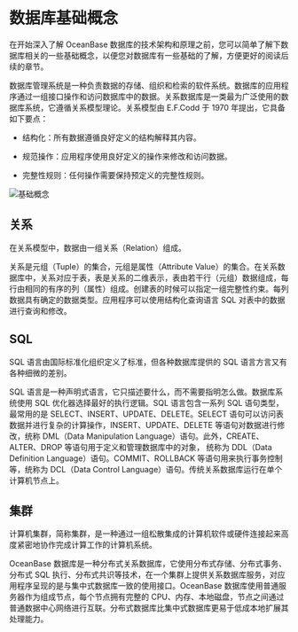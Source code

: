 # 数据库基础概念

在开始深入了解 OceanBase 数据库的技术架构和原理之前，您可以简单了解下数据库相关的一些基础概念，以便您对数据库有一些基础的了解，方便更好的阅读后续的章节。

数据库管理系统是一种负责数据的存储、组织和检索的软件系统。数据库的应用程序通过一组接口操作和访问数据库中的数据。关系数据库是一类最为广泛使用的数据库系统，它遵循关系模型理论。关系模型由 E.F.Codd 于 1970 年提出，它具备如下要点：

* 结构化：所有数据遵循良好定义的结构解释其内容。

* 规范操作：应用程序使用良好定义的操作来修改和访问数据。

* 完整性规则：任何操作需要保持预定义的完整性规则。

![基础概念](https://help-static-aliyun-doc.aliyuncs.com/assets/img/zh-CN/0318475361/p346154.jpg)

## 关系

在关系模型中，数据由一组关系（Relation）组成。

关系是元组（Tuple）的集合，元组是属性（Attribute Value）的集合。在关系数据库中，关系对应于表，表是关系的二维表示，表由若干行（元组）数据组成，每行由相同的有序的列（属性）组成。创建表的时候可以指定一组完整性约束。每列数据具有确定的数据类型。应用程序可以使用结构化查询语言 SQL 对表中的数据进行查询和修改。

## SQL

SQL 语言由国际标准化组织定义了标准，但各种数据库提供的 SQL 语言方言又有各种细微的差别。

SQL 语言是一种声明式语言，它只描述要什么，而不需要指明怎么做。数据库系统使用 SQL 优化器选择最好的执行逻辑。SQL 语言包含一系列 SQL 语句类型，最常用的是 SELECT、INSERT、UPDATE、DELETE。SELECT 语句可以访问表数据并进行复杂的计算操作，INSERT、UPDATE、DELETE 等语句对数据进行修改，统称 DML（Data Manipulation Language）语句。此外，CREATE、ALTER、DROP 等语句用于定义和管理数据库中的对象， 统称为 DDL（Data Definition Language）语句。COMMIT、ROLLBACK 等语句用来执行事务控制等，统称为 DCL（Data Control Language）语句。传统关系数据库运行在单个计算机节点上。

## 集群

计算机集群，简称集群，是一种通过一组松散集成的计算机软件或硬件连接起来高度紧密地协作完成计算工作的计算机系统。

OceanBase 数据库是一种分布式关系数据库，它使用分布式存储、分布式事务、分布式 SQL 执行、分布式共识等技术，在一个集群上提供关系数据库服务，对应用程序呈现的是与集中式数据库一致的使用接口。OceanBase 数据库使用普通服务器作为组成节点，每个节点拥有完整的 CPU、内存、本地磁盘，节点之间通过普通数据中心网络进行互联。分布式数据库比集中式数据库更易于低成本地扩展其处理能力。
